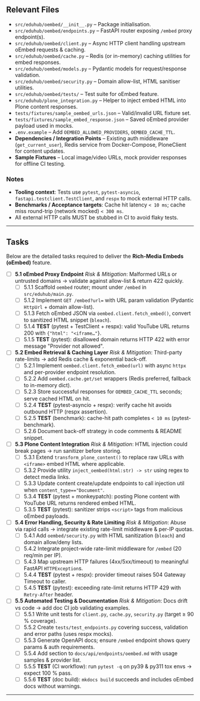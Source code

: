 ## Relevant Files

- `src/eduhub/oembed/__init__.py` – Package initialisation.
- `src/eduhub/oembed/endpoints.py` – FastAPI router exposing `/embed` proxy endpoint(s).
- `src/eduhub/oembed/client.py` – Async HTTP client handling upstream oEmbed requests & caching.
- `src/eduhub/oembed/cache.py` – Redis (or in-memory) caching utilities for embed responses.
- `src/eduhub/oembed/models.py` – Pydantic models for request/response validation.
- `src/eduhub/oembed/security.py` – Domain allow-list, HTML sanitiser utilities.
- `src/eduhub/oembed/tests/` – Test suite for oEmbed feature.
- `src/eduhub/plone_integration.py` – Helper to inject embed HTML into Plone content responses.
- `tests/fixtures/sample_oembed_urls.json` – Valid/invalid URL fixture set.
- `tests/fixtures/sample_embed_response.json` – Saved oEmbed provider payload used in mocks.
- `.env.example` – Add `OEMBED_ALLOWED_PROVIDERS`, `OEMBED_CACHE_TTL`.
- **Dependencies / Integration Points** – Existing auth middleware (`get_current_user`), Redis service from Docker-Compose, PloneClient for content updates.
- **Sample Fixtures** – Local image/video URLs, mock provider responses for offline CI testing.

### Notes

- **Tooling context**: Tests use `pytest`, `pytest-asyncio`, `fastapi.testclient.TestClient`, and `respx` to mock external HTTP calls.
- **Benchmarks / Acceptance targets**: Cache hit latency `< 10 ms`; cache miss round-trip (network mocked) `< 300 ms`.
- All external HTTP calls MUST be stubbed in CI to avoid flaky tests.

---

## Tasks

Below are the detailed tasks required to deliver the **Rich-Media Embeds (oEmbed)** feature.

- [ ] **5.1 oEmbed Proxy Endpoint**
  _Risk & Mitigation_: Malformed URLs or untrusted domains → validate against allow-list & return 422 quickly.
  - [ ] 5.1.1 Scaffold `oembed` router; mount under `/embed` in `src/eduhub/main.py`.
  - [ ] 5.1.2 Implement `GET /embed?url=` with URL param validation (Pydantic `HttpUrl` + domain allow-list).
  - [ ] 5.1.3 Fetch oEmbed JSON via `oembed.client.fetch_embed()`, convert to sanitized HTML snippet (`bleach`).
  - [ ] 5.1.4 **TEST** (pytest + TestClient + respx): valid YouTube URL returns 200 with `{"html": "<iframe…"`}.
  - [ ] 5.1.5 **TEST** (pytest): disallowed domain returns HTTP 422 with error message "Provider not allowed".

- [ ] **5.2 Embed Retrieval & Caching Layer**
  _Risk & Mitigation_: Third-party rate-limits → add Redis cache & exponential back-off.
  - [ ] 5.2.1 Implement `oembed.client.fetch_embed(url)` with async `httpx` and per-provider endpoint resolution.
  - [ ] 5.2.2 Add `oembed.cache.get/set` wrappers (Redis preferred, fallback to in-memory dict).
  - [ ] 5.2.3 Store successful responses for `OEMBED_CACHE_TTL` seconds; serve cached HTML on hit.
  - [ ] 5.2.4 **TEST** (pytest-asyncio + respx): verify cache hit avoids outbound HTTP (respx assertion).
  - [ ] 5.2.5 **TEST** (benchmark): cache-hit path completes `< 10 ms` (pytest-benchmark).
  - [ ] 5.2.6 Document back-off strategy in code comments & README snippet.

- [ ] **5.3 Plone Content Integration**
  _Risk & Mitigation_: HTML injection could break pages → run sanitizer before storing.
  - [ ] 5.3.1 Extend `transform_plone_content()` to replace raw URLs with `<iframe>` embed HTML where applicable.
  - [ ] 5.3.2 Provide utility `inject_oembed(html:str) -> str` using regex to detect media links.
  - [ ] 5.3.3 Update content create/update endpoints to call injection util when `content_type=="Document"`.
  - [ ] 5.3.4 **TEST** (pytest + monkeypatch): posting Plone content with YouTube URL returns rendered embed HTML.
  - [ ] 5.3.5 **TEST** (pytest): sanitizer strips `<script>` tags from malicious oEmbed payloads.

- [ ] **5.4 Error Handling, Security & Rate Limiting**
  _Risk & Mitigation_: Abuse via rapid calls → integrate existing rate-limit middleware & per-IP quotas.
  - [ ] 5.4.1 Add `oembed/security.py` with HTML sanitization (`bleach`) and domain allow/deny lists.
  - [ ] 5.4.2 Integrate project-wide rate-limit middleware for `/embed` (20 req/min per IP).
  - [ ] 5.4.3 Map upstream HTTP failures (4xx/5xx/timeout) to meaningful FastAPI `HTTPException`s.
  - [ ] 5.4.4 **TEST** (pytest + respx): provider timeout raises 504 Gateway Timeout to caller.
  - [ ] 5.4.5 **TEST** (pytest): exceeding rate-limit returns HTTP 429 with `Retry-After` header.

- [ ] **5.5 Automated Testing & Documentation**
  _Risk & Mitigation_: Docs drift vs code → add doc CI job validating examples.
  - [ ] 5.5.1 Write unit tests for `client.py`, `cache.py`, `security.py` (target ≥ 90 % coverage).
  - [ ] 5.5.2 Create `tests/test_endpoints.py` covering success, validation and error paths (uses respx mocks).
  - [ ] 5.5.3 Generate OpenAPI docs; ensure `/embed` endpoint shows query params & auth requirements.
  - [ ] 5.5.4 Add section to `docs/api/endpoints/oembed.md` with usage samples & provider list.
  - [ ] 5.5.5 **TEST** (CI workflow): run `pytest -q` on py39 & py311 tox envs → expect 100 % pass.
  - [ ] 5.5.6 **TEST** (doc build): `mkdocs build` succeeds and includes oEmbed docs without warnings.

---
